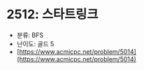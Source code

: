 # 2512: 스타트링크

- 분류: BFS
- 난이도: 골드 5
- [https://www.acmicpc.net/problem/5014](https://www.acmicpc.net/problem/5014)